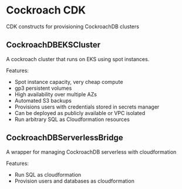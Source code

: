 # Cockroach CDK
CDK constructs for provisioning CockroachDB clusters

## CockroachDBEKSCluster
A cockroach cluster that runs on EKS using spot instances.

Features:
* Spot instance capacity, very cheap compute
* gp3 persistent volumes
* High availability over multiple AZs
* Automated S3 backups
* Provisions users with credentials stored in secrets manager
* Can be deployed as publicly available or VPC isolated
* Run arbitrary SQL as Cloudformation resources

## CockroachDBServerlessBridge
A wrapper for managing CockroachDB serverless with cloudformation

Features:
* Run SQL as cloudformation
* Provision users and databases as cloudformation

